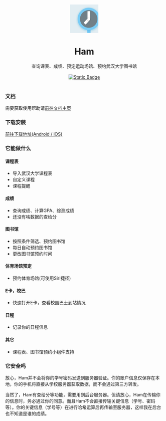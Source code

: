 <p align="center"><img src="./docs/.vuepress/public/icon-1024 2.png" width="18%" alt="Ham的Logo"/></p>

<div align="center">
<h1>Ham</h1>
<span>查询课表、成绩、预定运动场馆、预约武汉大学图书馆</span><br><br>
<a href="https://txc.qq.com/products/606034"><img alt="Static Badge" src="https://img.shields.io/badge/Feedback_On-%E5%85%94%E5%B0%8F%E5%B7%A2-2378ff"></a>
</div><br>

### 文档

需要获取使用帮助请[前往文档主页](https://orangeboychen.github.io/whu-ham/)

### 下载安装

[前往下载地址(Android / iOS)](https://orangeboychen.github.io/whu-ham/download/)

### 它能做什么

#### 课程表

- 导入武汉大学课程表
- 自定义课程
- 课程提醒

#### 成绩

- 查询成绩、计算GPA、综测成绩
- 还没有啥数据的查给分

#### 图书馆

- 按照条件筛选、预约图书馆
- 每日自动预约图书馆
- 更改图书馆预约时间

#### 体育场馆预定

- 预约体育场馆(可使用Siri捷径)

#### E卡，校巴

- 快速打开E卡，查看校园巴士到站情况

#### 日程

- 记录你的日程信息

#### 其它

- 课程表、图书馆预约小组件支持

### 它安全吗

放心，Ham并不会将你的学号密码发送到服务器验证。你的账户信息仅保存在本地，你的手机将直接从学校服务器获取数据，而不会通过第三方转发。

当然了，Ham有查给分等功能，需要用到后台服务器。但请放心，Ham在传输你的信息时，务必通过你的同意。而且Ham不会直接传输关键信息（学号、密码等）。你的关键信息（学号等）在进行哈希运算后再传输至服务器，这样我在后台也不知道是谁的成绩。
